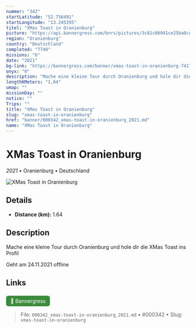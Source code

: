```yaml
---
nummer: "342"
startLatitude: "52.756491"
startLongitude: "13.245295"
titel: "XMas Toast in Oranienburg"
picture: "https://api.bannergress.com/bnrs/pictures/3c81c06941ce25ba0ce2f487242ed1d9"
region: "Oranienburg"
country: "Deutschland"
completed: "7740"
missions: "6"
date: "2021"
bg-link: "https://bannergress.com/banner/xmas-toast-in-oranienburg-7417"
onyx: "0"
description: "Mache eine kleine Tour durch Oranienburg und hole dir die XMas Toast ins Profil\n\nGeht am 24.11.2021 offline"
lengthKMeters: "1,64"
umap: ""
missionDay: ""
notice: ""
Trips: ""
title: "XMas Toast in Oranienburg"
slug: "xmas-toast-in-oranienburg"
href: "banner/000342_xmas-toast-in-oranienburg_2021.md"
name: "XMas Toast in Oranienburg"
---
```

# XMas Toast in Oranienburg

*2021* • Oranienburg • Deutschland

![XMas Toast in Oranienburg](https://api.bannergress.com/bnrs/pictures/3c81c06941ce25ba0ce2f487242ed1d9)



## Details
- **Distance (km):** 1.64






## Description
Mache eine kleine Tour durch Oranienburg und hole dir die XMas Toast ins Profil

Geht am 24.11.2021 offline



## Links
<a href="https://bannergress.com/banner/xmas-toast-in-oranienburg-7417" style="display:inline-block;margin:6px 8px 0 0;padding:6px 12px;background:#3c8b3c;color:#fff;text-decoration:none;border-radius:6px;">🔗 Bannergress</a>




> File: `000342_xmas-toast-in-oranienburg_2021.md` • #000342 • Slug: `xmas-toast-in-oranienburg`
